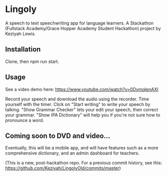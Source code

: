# Lingoly
A speech to text speechwriting app for language learners. 
A Stackathon (Fullstack Academy/Grace Hopper Academy Student Hackathon) project by Keziyah Lewis.

## Installation
Clone, then npm run start. 

## Usage
See a video demo here: https://www.youtube.com/watch?v=0DvmqlenAXI

Record your speech and download the audio using the recorder. Time yourself with the timer. 
Click on "Start writing" to write your speech by talking. "Show Grammar Checker" lets your 
edit your speech, then correct your grammar. "Show IPA Dictionary" will help you if you're 
not sure how to pronounce a word. 

## Coming soon to DVD and video...
Eventually, this will be a mobile app, and will have features such as a more comprehensive dictionary, 
and an admin dashboard for teachers. 

(This is a new, post-hackathon repo. For a previous commit history, see this: https://github.com/Keziyah/LingolyOld/commits/master)

